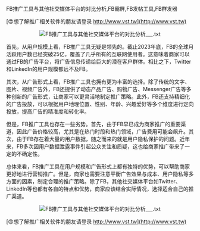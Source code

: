 FB推广工具与其他社交媒体平台的对比分析,FB霸屏,FB发帖工具,FB群发器

[😍想了解推广相关软件的朋友请登录 http://www.vst.tw](http://www.vst.tw)

 <center><img src="https://vst.tw/MP4/tuiguang/png/2.png" alt="FB推广工具与其他社交媒体平台的对比分析___.txt"></center>

首先，从用户规模上看，FB推广工具无疑是领先的。截止2023年底，FB的全球月活跃用户数已经突破25亿，覆盖了几乎所有的互联网使用者。这意味着商家可以通过FB的广告平台，将广告信息传递给巨大的潜在客户群体。相比之下，Twitter和LinkedIn的用户规模都远不及FB。

其次，从广告形式上看，FB推广工具也拥有更为丰富的选择。除了传统的文字、图片、视频广告外，FB还提供了动态产品广告、购物广告、Messenger广告等多种创新的广告形式，让商家可以更灵活地制定推广策略。此外，FB还支持精细化的广告投放，可以根据用户地理位置、性别、年龄、兴趣爱好等多个维度进行定向投放，提高广告的精准度和转化率。

但是，FB推广工具也存在一些劣势。首先，由于FB早已成为商家推广的重要渠道，因此广告价格较高，尤其是在热门时段和热门领域，广告费用可能会飙升。其次，由于FB存在着大量的用户数据，随之而来的就是用户隐私保护的问题。近年来，FB多次因用户数据泄露事件引起公众关注和质疑，这也给商家推广带来了一定的不确定性。

总体来看，FB推广工具在用户规模和广告形式上都有独特的优势，可以帮助商家更好地进行营销推广。但是，商家也需要注意平衡广告效果与成本、用户隐私等多方面的因素，制定合理的推广策略。除了FB，其他社交媒体平台如Twitter、LinkedIn等也都有各自的特点和优势，商家应该结合实际情况，选择适合自己的推广渠道。

 <center><img src="https://vst.tw/MP4/tuiguang/png/7.png" alt="FB推广工具与其他社交媒体平台的对比分析___.txt"></center>

[😍想了解推广相关软件的朋友请登录 http://www.vst.tw](http://www.vst.tw)



